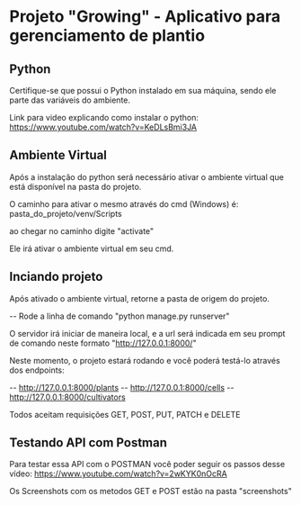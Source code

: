 # Projeto "Growing" - Aplicativo para gerenciamento de plantio

## Python

Certifique-se que possui o Python instalado em sua máquina, sendo ele parte das variáveis do ambiente.

Link para video explicando como instalar o python:
https://www.youtube.com/watch?v=KeDLsBmi3JA

## Ambiente Virtual

Após a instalação do python será necessário ativar o ambiente virtual que está disponível na pasta do projeto.

O caminho para ativar o mesmo através do cmd (Windows) é: pasta_do_projeto/venv/Scripts

ao chegar no caminho digite "activate"

Ele irá ativar o ambiente virtual em seu cmd.

## Inciando projeto

Após ativado o ambiente virtual, retorne a pasta de origem do projeto.

-- Rode a linha de comando "python manage.py runserver"

O servidor irá iniciar de maneira local, e a url será indicada em seu prompt de comando neste formato "http://127.0.0.1:8000/"

Neste momento, o projeto estará rodando e você poderá testá-lo através dos endpoints:

-- http://127.0.0.1:8000/plants
-- http://127.0.0.1:8000/cells
-- http://127.0.0.1:8000/cultivators

Todos aceitam requisições GET, POST, PUT, PATCH e DELETE

## Testando API com Postman

Para testar essa API com o POSTMAN você poder seguir os passos desse vídeo:
https://www.youtube.com/watch?v=2wKYK0nOcRA

Os Screenshots com os metodos GET e POST estão na pasta "screenshots"


